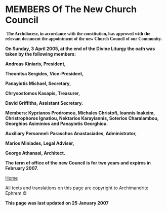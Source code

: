 **<span style="font-variant:small-caps;"> </span>**

MEMBERS Of The New Church Council
=================================

**<span style="font-family: Palatino Linotype"> The Archdiocese, in accordance with the constitution, has approved with the relevant document the appointment of the new Church Council of our Community.</span>**

**On Sunday, 3 April 2005, at the end of the Divine Liturgy the oath was taken by the following members:**

**Andreas Kiniaris, President,**

**Theonitsa Sergides, Vice-President,**

**Panayiotis Michael, Secretary,**

**Chrysostomos Kasapis, Treasurer,**

**David Griffiths, Assistant Secretary.**

**Members:
Kyprianos Prodromou, Michales Christofi, Ioannis Ioakeim, Christrophoros Ignatiou, Nektarios Karayiannis, Soterios Charalambou, Georghios Asiminios and Panayiotis Georghiou.**

**Auxiliary Personnel:
Paraschos Anastasiades, Administrator,**

**Marios Miniades, Legal Adviser,**

**George Athanasi, Architect.**

**The term of office of the new Council is for two years and expires in February 2007.**

[Home](index.md)

All texts and translations on this page are copyright to
Archimandrite Ephrem ©

**This page was last updated on 25 January 2007**

